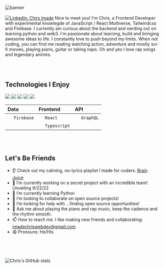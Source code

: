 ![banner](images/new_banner.png)
<br></br>
[![Linkedin: Chirs Imade](https://img.shields.io/badge/-Chris_Imade-blue?style=flat-square&logo=Linkedin&logoColor=white&link=https://www.linkedin.com/in/chris-imade/)](https://www.linkedin.com/in/chris-imade/)
Nice to meet you! I'm Chris, a Frontend Developer with experimental knowlegde of JavaScript / React Multiverse, Tailwindcss and Firebase. I currently am curious about the backend and nerding out on learning python and web3. I'm passionate about learning, build and bringing awesome ideas to life. I constantly love to push beyond my limits. When not coding, you can find me reading watching action, adventure and mostly sci-fi movies, playing piano, guitar or taking naps. Oh and yes I love rap songs and legendary animes. 

<br></br>
## Technologies I Enjoy

<div><img src="https://img.shields.io/badge/JavaScript-323330?style=for-the-badge&logo=javascript&logoColor=F7DF1E" /> <img src="https://img.shields.io/badge/CSS3-1572B6?style=for-the-badge&logo=css3&logoColor=white" /> <img src="https://img.shields.io/badge/HTML5-E34F26?style=for-the-badge&logo=html5&logoColor=white" /> <img src="[https://img.shields.io/badge/Redux-593D88?style=for-the-badge&logo=redux&logoColor=white" /> <img src="[https://img.shields.io/badge/Tailwind_CSS-38B2AC?style=for-the-badge&logo=tailwind-css&logoColor=white" /> </div>

| Data | Frontend | API |
| :--- | :--- |:--- |
| <img width="16px" src="[https://icon2.cleanpng.com/20180609/ryh/kisspng-firebase-cloud-messaging-google-cloud-messaging-api-as-a-service-5b1bf782ac0ca2.2103995315285594907047.jpg" />  `Firebase` | <img width="16px" src="https://cdn.jsdelivr.net/gh/devicons/devicon/icons/react/react-original.svg" />  `React` | <img width="16px" src="https://cdn.jsdelivr.net/gh/devicons/devicon/icons/graphql/graphql-plain.svg" />  `GraphQL` 
| | <img width="16px" src="https://cdn.jsdelivr.net/gh/devicons/devicon/icons/typescript/typescript-original.svg" />  `Typescript` | |

<br></br>
## Let's Be Friends
- 👂 Check out my calming, no-lyrics playlist I made for coders: [Brain Juice](https://open.spotify.com/playlist/4E9aUH5H21WFJy5deVYZT4?si=edf616c619774ca7)
- 🔭 I’m currently working on a secret project with an incredible team! Unveiling 9/22/22
- 🌱 I’m currently learning Python
- 👯 I’m looking to collaborate on open source projects!
- 🤔 I’m looking for help with ...finding open source opportunities!
- 💬 Ask me about playing the piano and rap music, keep the cadence and the rhythm smooth.
- 📫 How to reach me. I like making new friends and collaborating: imadechriswebdev@gmail.com
- 😄 Pronouns: He/His

<br></br>
##
![Chris's GitHub stats](https://github-readme-stats.vercel.app/api?username=chris-imade&show_icons=true&theme=cobalt)

